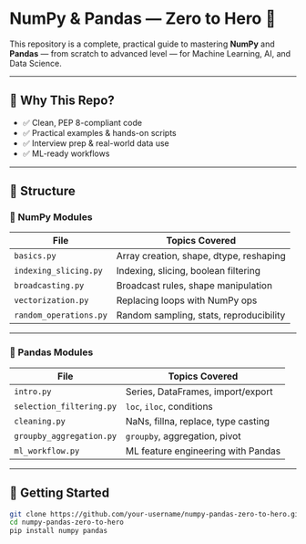 # NumPy & Pandas — Zero to Hero 🚀

This repository is a complete, practical guide to mastering **NumPy** and **Pandas** — from scratch to advanced level — for Machine Learning, AI, and Data Science.

---

## 🧠 Why This Repo?

- ✅ Clean, PEP 8-compliant code
- ✅ Practical examples & hands-on scripts
- ✅ Interview prep & real-world data use
- ✅ ML-ready workflows

---

## 📂 Structure

### 🔷 NumPy Modules

| File | Topics Covered |
|------|----------------|
| `basics.py` | Array creation, shape, dtype, reshaping |
| `indexing_slicing.py` | Indexing, slicing, boolean filtering |
| `broadcasting.py` | Broadcast rules, shape manipulation |
| `vectorization.py` | Replacing loops with NumPy ops |
| `random_operations.py` | Random sampling, stats, reproducibility |

---

### 🔶 Pandas Modules

| File | Topics Covered |
|------|----------------|
| `intro.py` | Series, DataFrames, import/export |
| `selection_filtering.py` | `loc`, `iloc`, conditions |
| `cleaning.py` | NaNs, fillna, replace, type casting |
| `groupby_aggregation.py` | `groupby`, aggregation, pivot |
| `ml_workflow.py` | ML feature engineering with Pandas |

---

## 📌 Getting Started

```bash
git clone https://github.com/your-username/numpy-pandas-zero-to-hero.git
cd numpy-pandas-zero-to-hero
pip install numpy pandas
